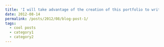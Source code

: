 ```yaml
---
title: 'I will take advantage of the creation of this portfolio to write more in English! I will soon post texts here 😊'
date: 2012-08-14
permalink: /posts/2012/08/blog-post-1/
tags:
  - cool posts
  - category1
  - category2
---
```


